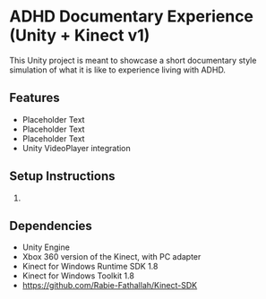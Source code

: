 # ADHD Documentary Experience (Unity + Kinect v1)

This Unity project is meant to showcase a short documentary style simulation of what it is like to experience living with ADHD.


## Features
- Placeholder Text
- Placeholder Text
- Placeholder Text
- Unity VideoPlayer integration

## Setup Instructions

1. 

## Dependencies

- Unity Engine
- Xbox 360 version of the Kinect, with PC adapter
- Kinect for Windows Runtime SDK 1.8
- Kinect for Windows Toolkit 1.8
- https://github.com/Rabie-Fathallah/Kinect-SDK
